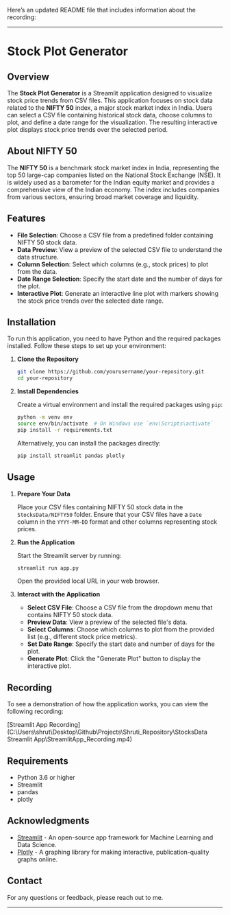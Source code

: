 Here’s an updated README file that includes information about the recording:

---

# Stock Plot Generator

## Overview

The **Stock Plot Generator** is a Streamlit application designed to visualize stock price trends from CSV files. This application focuses on stock data related to the **NIFTY 50** index, a major stock market index in India. Users can select a CSV file containing historical stock data, choose columns to plot, and define a date range for the visualization. The resulting interactive plot displays stock price trends over the selected period.

## About NIFTY 50

The **NIFTY 50** is a benchmark stock market index in India, representing the top 50 large-cap companies listed on the National Stock Exchange (NSE). It is widely used as a barometer for the Indian equity market and provides a comprehensive view of the Indian economy. The index includes companies from various sectors, ensuring broad market coverage and liquidity.

## Features

- **File Selection**: Choose a CSV file from a predefined folder containing NIFTY 50 stock data.
- **Data Preview**: View a preview of the selected CSV file to understand the data structure.
- **Column Selection**: Select which columns (e.g., stock prices) to plot from the data.
- **Date Range Selection**: Specify the start date and the number of days for the plot.
- **Interactive Plot**: Generate an interactive line plot with markers showing the stock price trends over the selected date range.

## Installation

To run this application, you need to have Python and the required packages installed. Follow these steps to set up your environment:

1. **Clone the Repository**

   ```bash
   git clone https://github.com/yourusername/your-repository.git
   cd your-repository
   ```

2. **Install Dependencies**

   Create a virtual environment and install the required packages using `pip`:

   ```bash
   python -m venv env
   source env/bin/activate  # On Windows use `env\Scripts\activate`
   pip install -r requirements.txt
   ```

   Alternatively, you can install the packages directly:

   ```bash
   pip install streamlit pandas plotly
   ```

## Usage

1. **Prepare Your Data**

   Place your CSV files containing NIFTY 50 stock data in the `StocksData/NIFTY50` folder. Ensure that your CSV files have a `Date` column in the `YYYY-MM-DD` format and other columns representing stock prices.

2. **Run the Application**

   Start the Streamlit server by running:

   ```bash
   streamlit run app.py
   ```

   Open the provided local URL in your web browser.

3. **Interact with the Application**

   - **Select CSV File**: Choose a CSV file from the dropdown menu that contains NIFTY 50 stock data.
   - **Preview Data**: View a preview of the selected file's data.
   - **Select Columns**: Choose which columns to plot from the provided list (e.g., different stock price metrics).
   - **Set Date Range**: Specify the start date and number of days for the plot.
   - **Generate Plot**: Click the "Generate Plot" button to display the interactive plot.

## Recording

To see a demonstration of how the application works, you can view the following recording:

[Streamlit App Recording](C:\Users\shrut\Desktop\Github\Projects\Shruti_Repository\StocksData Streamlit App\StreamlitApp_Recording.mp4)

## Requirements

- Python 3.6 or higher
- Streamlit
- pandas
- plotly

## Acknowledgments

- [Streamlit](https://streamlit.io/) - An open-source app framework for Machine Learning and Data Science.
- [Plotly](https://plotly.com/) - A graphing library for making interactive, publication-quality graphs online.

## Contact

For any questions or feedback, please reach out to me.

---
